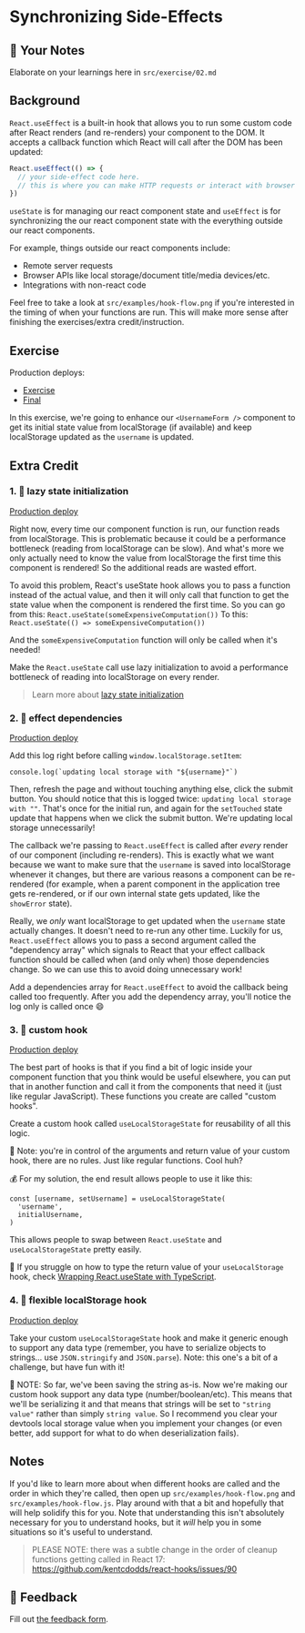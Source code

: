 # Synchronizing Side-Effects

## 📝 Your Notes

Elaborate on your learnings here in `src/exercise/02.md`

## Background

`React.useEffect` is a built-in hook that allows you to run some custom code
after React renders (and re-renders) your component to the DOM. It accepts a
callback function which React will call after the DOM has been updated:

```javascript
React.useEffect(() => {
  // your side-effect code here.
  // this is where you can make HTTP requests or interact with browser APIs.
})
```

`useState` is for managing our react component state and `useEffect` is for
synchronizing the our react component state with the everything outside our
react components.

For example, things outside our react components include:

- Remote server requests
- Browser APIs like local storage/document title/media devices/etc.
- Integrations with non-react code

Feel free to take a look at `src/examples/hook-flow.png` if you're interested in
the timing of when your functions are run. This will make more sense after
finishing the exercises/extra credit/instruction.

## Exercise

Production deploys:

- [Exercise](https://react-hooks-next.netlify.app/isolated/exercise/02.tsx)
- [Final](https://react-hooks-next.netlify.app/isolated/final/02.tsx)

In this exercise, we're going to enhance our `<UsernameForm />` component to get
its initial state value from localStorage (if available) and keep localStorage
updated as the `username` is updated.

## Extra Credit

### 1. 💯 lazy state initialization

[Production deploy](https://react-hooks-next.netlify.app/isolated/final/02.extra-1.tsx)

Right now, every time our component function is run, our function reads from
localStorage. This is problematic because it could be a performance bottleneck
(reading from localStorage can be slow). And what's more we only actually need
to know the value from localStorage the first time this component is rendered!
So the additional reads are wasted effort.

To avoid this problem, React's useState hook allows you to pass a function
instead of the actual value, and then it will only call that function to get the
state value when the component is rendered the first time. So you can go from
this: `React.useState(someExpensiveComputation())` To this:
`React.useState(() => someExpensiveComputation())`

And the `someExpensiveComputation` function will only be called when it's
needed!

Make the `React.useState` call use lazy initialization to avoid a performance
bottleneck of reading into localStorage on every render.

> Learn more about
> [lazy state initialization](https://kentcdodds.com/blog/use-state-lazy-initialization-and-function-updates)

### 2. 💯 effect dependencies

[Production deploy](https://react-hooks-next.netlify.app/isolated/final/02.extra-2.tsx)

Add this log right before calling `window.localStorage.setItem`:

```tsx
console.log(`updating local storage with "${username}"`)
```

Then, refresh the page and without touching anything else, click the submit
button. You should notice that this is logged twice:
`updating local storage with ""`. That's once for the initial run, and again for
the `setTouched` state update that happens when we click the submit button.
We're updating local storage unnecessarily!

The callback we're passing to `React.useEffect` is called after _every_ render
of our component (including re-renders). This is exactly what we want because we
want to make sure that the `username` is saved into localStorage whenever it
changes, but there are various reasons a component can be re-rendered (for
example, when a parent component in the application tree gets re-rendered, or if
our own internal state gets updated, like the `showError` state).

Really, we _only_ want localStorage to get updated when the `username` state
actually changes. It doesn't need to re-run any other time. Luckily for us,
`React.useEffect` allows you to pass a second argument called the "dependency
array" which signals to React that your effect callback function should be
called when (and only when) those dependencies change. So we can use this to
avoid doing unnecessary work!

Add a dependencies array for `React.useEffect` to avoid the callback being
called too frequently. After you add the dependency array, you'll notice the log
only is called once 😄

### 3. 💯 custom hook

[Production deploy](https://react-hooks-next.netlify.app/isolated/final/02.extra-3.tsx)

The best part of hooks is that if you find a bit of logic inside your component
function that you think would be useful elsewhere, you can put that in another
function and call it from the components that need it (just like regular
JavaScript). These functions you create are called "custom hooks".

Create a custom hook called `useLocalStorageState` for reusability of all this
logic.

🦉 Note: you're in control of the arguments and return value of your custom
hook, there are no rules. Just like regular functions. Cool huh?

💰 For my solution, the end result allows people to use it like this:

```tsx
const [username, setUsername] = useLocalStorageState(
  'username',
  initialUsername,
)
```

This allows people to swap between `React.useState` and `useLocalStorageState`
pretty easily.

🦺 If you struggle on how to type the return value of your `useLocalStorage`
hook, check
[Wrapping React.useState with TypeScript](https://kentcdodds.com/blog/wrapping-react-use-state-with-type-script).

### 4. 💯 flexible localStorage hook

[Production deploy](https://react-hooks-next.netlify.app/isolated/final/02.extra-4.tsx)

Take your custom `useLocalStorageState` hook and make it generic enough to
support any data type (remember, you have to serialize objects to strings... use
`JSON.stringify` and `JSON.parse`). Note: this one's a bit of a challenge, but
have fun with it!

🦉 NOTE: So far, we've been saving the string as-is. Now we're making our custom
hook support any data type (number/boolean/etc). This means that we'll be
serializing it and that means that strings will be set to `"string value"`
rather than simply `string value`. So I recommend you clear your devtools local
storage value when you implement your changes (or even better, add support for
what to do when deserialization fails).

## Notes

If you'd like to learn more about when different hooks are called and the order
in which they're called, then open up `src/examples/hook-flow.png` and
`src/examples/hook-flow.js`. Play around with that a bit and hopefully that will
help solidify this for you. Note that understanding this isn't absolutely
necessary for you to understand hooks, but it _will_ help you in some situations
so it's useful to understand.

> PLEASE NOTE: there was a subtle change in the order of cleanup functions
> getting called in React 17:
> <https://github.com/kentcdodds/react-hooks/issues/90>

## 🦉 Feedback

Fill out
[the feedback form](https://ws.kcd.im/?ws=React%20Hooks%20%F0%9F%8E%A3&e=02%3A%20Synchronizing%20Side-Effects&em=).
